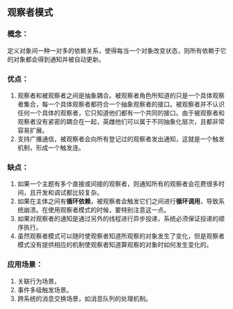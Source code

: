 观察者模式
-----------
### 概念：

定义对象间一种一对多的依赖关系，使得每当一个对象改变状态，则所有依赖于它的对象都会得到通知并被自动更新。

### 优点：

1. 观察者和被观察者之间是抽象耦合。被观察者角色所知道的只是一个具体观察者集合，每一个具体观察者都符合一个抽象观察者的接口。被观察者并不认识任何一个具体的观察者，它只知道他们都有一个共同的接口。由于被观察者和观察者没有紧密的耦合在一起，英雌他们可以属于不同抽象化层次，且都非常容易扩展。
2. 支持广播通信，被观察者会向所有登记过的观察者发出通知，这就是一个触发机制，形成一个触发连。

### 缺点：

1. 如果一个主题有多个直接或间接的观察者，则通知所有的观察者会花费很多时间，且开发和调试都比较复杂。
2. 如果在主体之间有**循环依赖**，被观察者会触发它们之间进行**循环调用**，导致系统崩溃。在使用观察者模式的时候，要特别注意这一点。
3. 如果对观察者的通知是通过另外的线程进行异步投递，系统必须保证投递的顺序执行。
4. 虽然观察者模式可以随时使观察者知道所观察的对象发生了变化，但是观察者模式没有提供相应的机制使观察者知道算观察的对象时如何发生变化的。

### 应用场景：

1. 关联行为场景。
2. 事件多级触发场景。
3. 跨系统的消息交换场景，如消息队列的处理机制。